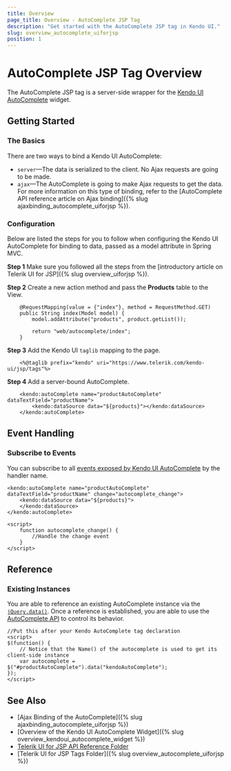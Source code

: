 ```yaml
---
title: Overview
page_title: Overview - AutoComplete JSP Tag
description: "Get started with the AutoComplete JSP tag in Kendo UI."
slug: overview_autocomplete_uiforjsp
position: 1
---
```


# AutoComplete JSP Tag Overview

The AutoComplete JSP tag is a server-side wrapper for the [Kendo UI AutoComplete](/api/javascript/ui/autocomplete) widget.

## Getting Started

### The Basics

There are two ways to bind a Kendo UI AutoComplete:

* `server`&mdash;The data is serialized to the client. No Ajax requests are going to be made.
* `ajax`&mdash;The AutoComplete is going to make Ajax requests to get the data. For more information on this type of binding, refer to the [AutoComplete API reference article on Ajax binding]({% slug ajaxbinding_autocomplete_uiforjsp %}).

### Configuration

Below are listed the steps for you to follow when configuring the Kendo UI AutoComplete for binding to data, passed as a model attribute in Spring MVC.

**Step 1** Make sure you followed all the steps from the [introductory article on Telerik UI for JSP]({% slug overview_uiforjsp %}).

**Step 2** Create a new action method and pass the **Products** table to the View.



        @RequestMapping(value = {"index"}, method = RequestMethod.GET)
        public String index(Model model) {
            model.addAttribute("products", product.getList());

            return "web/autocomplete/index";
        }

**Step 3** Add the Kendo UI `taglib` mapping to the page.



        <%@taglib prefix="kendo" uri="https://www.telerik.com/kendo-ui/jsp/tags"%>

**Step 4** Add a server-bound AutoComplete.



        <kendo:autoComplete name="productAutoComplete" dataTextField="productName">
            <kendo:dataSource data="${products}"></kendo:dataSource>
        </kendo:autoComplete>

## Event Handling

### Subscribe to Events

You can subscribe to all [events exposed by Kendo UI AutoComplete](/api/web/autocomplete#events) by the handler name.



    <kendo:autoComplete name="productAutoComplete" dataTextField="productName" change="autocomplete_change">
        <kendo:dataSource data="${products}">
        </kendo:dataSource>
    </kendo:autoComplete>

    <script>
        function autocomplete_change() {
            //Handle the change event
        }
    </script>

## Reference

### Existing Instances

You are able to reference an existing AutoComplete instance via the [`jQuery.data()`](https://api.jquery.com/jQuery.data/). Once a reference is established, you are able to use the [AutoComplete API](/api/javascript/ui/autocomplete#methods) to control its behavior.



    //Put this after your Kendo AutoComplete tag declaration
    <script>
    $(function() {
        // Notice that the Name() of the autocomplete is used to get its client-side instance
        var autocomplete = $("#productAutoComplete").data("kendoAutoComplete");
    });
    </script>

## See Also

* [Ajax Binding of the AutoComplete]({% slug ajaxbinding_autocomplete_uiforjsp %})
* [Overview of the Kendo UI AutoComplete Widget]({% slug overview_kendoui_autocomplete_widget %})
* [Telerik UI for JSP API Reference Folder](/api/jsp/autocomplete/animation)
* [Telerik UI for JSP Tags Folder]({% slug overview_autocomplete_uiforjsp %})
